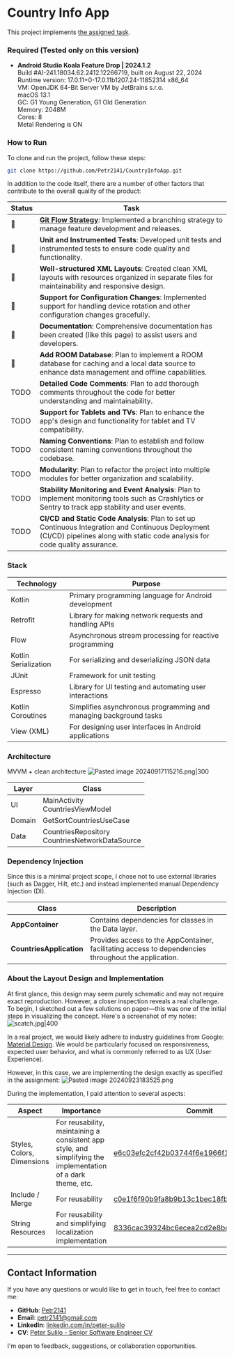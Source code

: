 # Country Info App

This project implements [the assigned task](HW-CODING_ASSIGNMENT.pdf).

### Required (Tested only on this version)

- **Android Studio Koala Feature Drop | 2024.1.2**  
  Build #AI-241.18034.62.2412.12266719, built on August 22, 2024  
  Runtime version: 17.0.11+0-17.0.11b1207.24-11852314 x86_64  
  VM: OpenJDK 64-Bit Server VM by JetBrains s.r.o.  
  macOS 13.1  
  GC: G1 Young Generation, G1 Old Generation  
  Memory: 2048M  
  Cores: 8  
  Metal Rendering is ON  

### How to Run

To clone and run the project, follow these steps:

```bash
git clone https://github.com/Petr2141/CountryInfoApp.git
```

In addition to the code itself, there are a number of other factors that contribute to the overall quality of the product:

| Status | Task                                                                                                                                                                              |
|--------|-----------------------------------------------------------------------------------------------------------------------------------------------------------------------------------|
| 🚀     | **[Git Flow Strategy](Git_Flow_Strategy.md)**: Implemented a branching strategy to manage feature development and releases.                                                       |
| 🚀     | **Unit and Instrumented Tests**: Developed unit tests and instrumented tests to ensure code quality and functionality.                                                            |
| 🚀     | **Well-structured XML Layouts**: Created clean XML layouts with resources organized in separate files for maintainability and responsive design.                                  |
| 🚀     | **Support for Configuration Changes**: Implemented support for handling device rotation and other configuration changes gracefully.                                               |
| 🚀     | **Documentation**: Comprehensive documentation has been created (like this page) to assist users and developers.                                                                  |
| 🚀     | **Add ROOM Database**: Plan to implement a ROOM database for caching and a local data source to enhance data management and offline capabilities.                                 |
| TODO   | **Detailed Code Comments**: Plan to add thorough comments throughout the code for better understanding and maintainability.                                                       |
| TODO   | **Support for Tablets and TVs**: Plan to enhance the app's design and functionality for tablet and TV compatibility.                                                              |
| TODO   | **Naming Conventions**: Plan to establish and follow consistent naming conventions throughout the codebase.                                                                       |
| TODO   | **Modularity**: Plan to refactor the project into multiple modules for better organization and scalability.                                                                       |
| TODO   | **Stability Monitoring and Event Analysis**: Plan to implement monitoring tools such as Crashlytics or Sentry to track app stability and user events.                             |
| TODO   | **CI/CD and Static Code Analysis**: Plan to set up Continuous Integration and Continuous Deployment (CI/CD) pipelines along with static code analysis for code quality assurance. |

### Stack
| Technology                | Purpose                                                      |
|---------------------------|--------------------------------------------------------------|
| Kotlin                    | Primary programming language for Android development         |
| Retrofit                  | Library for making network requests and handling APIs        |
| Flow                      | Asynchronous stream processing for reactive programming      |
| Kotlin Serialization       | For serializing and deserializing JSON data                 |
| JUnit                     | Framework for unit testing                                   |
| Espresso                  | Library for UI testing and automating user interactions     |
| Kotlin Coroutines         | Simplifies asynchronous programming and managing background tasks |
| View (XML)               | For designing user interfaces in Android applications        |


### Architecture
MVVM + clean architecture
![Pasted image 20240917115216.png|300](Pasted_image_20240917115216.png)

| Layer  | Class                                             |
| ------ | ------------------------------------------------- |
| UI     | MainActivity<br>CountriesViewModel                |
| Domain | GetSortCountriesUseCase                           |
| Data   | CountriesRepository<br>CountriesNetworkDataSource |

### Dependency Injection

Since this is a minimal project scope, I chose not to use external libraries (such as Dagger, Hilt, etc.) and instead implemented manual Dependency Injection (DI).

| Class                    | Description                                                                                          |
| ------------------------ | ---------------------------------------------------------------------------------------------------- |
| **AppContainer**         | Contains dependencies for classes in the Data layer.                                                 |
| **CountriesApplication** | Provides access to the AppContainer, facilitating access to dependencies throughout the application. |

### About the Layout Design and Implementation

At first glance, this design may seem purely schematic and may not require exact reproduction. However, a closer inspection reveals a real challenge. To begin, I sketched out a few solutions on paper—this was one of the initial steps in visualizing the concept. Here's a screenshot of my notes:
![scatch.jpg|400](scatch.jpg)

In a real project, we would likely adhere to industry guidelines from Google: [Material Design](https://m3.material.io/). We would be particularly focused on responsiveness, expected user behavior, and what is commonly referred to as UX (User Experience).

However, in this case, we are implementing the design exactly as specified in the assignment:
![Pasted image 20240923183525.png](Pasted_image_20240923183525.png)

During the implementation, I paid attention to several aspects:

| Aspect                     | Importance                                                                                                    | Commit                                                                                                                                 |
| -------------------------- | ------------------------------------------------------------------------------------------------------------- | -------------------------------------------------------------------------------------------------------------------------------------- |
| Styles, Colors, Dimensions | For reusability, maintaining a consistent app style, and simplifying the implementation of a dark theme, etc. | [e6c03efc2cf42b03744f6e1966f12d1c6204663a](https://github.com/Petr2141/CountryInfoApp/commit/e6c03efc2cf42b03744f6e1966f12d1c6204663a) |
| Include / Merge            | For reusability                                                                                               | [c0e1f6f90b9fa8b9b13c1bec18fbadbab872c2bd](https://github.com/Petr2141/CountryInfoApp/commit/c0e1f6f90b9fa8b9b13c1bec18fbadbab872c2bd) |
| String Resources           | For reusability and simplifying localization implementation                                                   | [8336cac39324bc6ecea2cd2e8bc3ca3b4bd47a12](https://github.com/Petr2141/CountryInfoApp/commit/8336cac39324bc6ecea2cd2e8bc3ca3b4bd47a12) |

---
## Contact Information

If you have any questions or would like to get in touch, feel free to contact me:

- **GitHub**: [Petr2141](https://github.com/Petr2141)
- **Email**: [petr2141@gmail.com](mailto:petr2141@gmail.com)
- **LinkedIn**: [linkedin.com/in/peter-sulilo](https://www.linkedin.com/in/peter-sulilo)
- **CV**: [Peter Sulilo - Senior Software Engineer CV](Peter_Sulilo_CV_Senior_Software_Engineer.pdf)

I'm open to feedback, suggestions, or collaboration opportunities.
